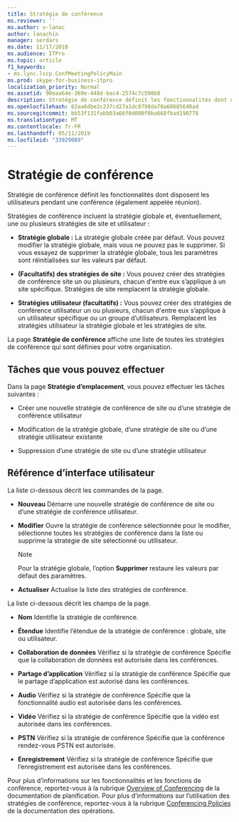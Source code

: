 ```yaml
---
title: Stratégie de conférence
ms.reviewer: ''
ms.author: v-lanac
author: lanachin
manager: serdars
ms.date: 11/17/2018
ms.audience: ITPro
ms.topic: article
f1_keywords:
- ms.lync.lscp.ConfMeetingPolicyMain
ms.prod: skype-for-business-itpro
localization_priority: Normal
ms.assetid: 90eaa64e-369e-448d-bac4-2574c7c598b8
description: Stratégie de conférence définit les fonctionnalités dont disposent les utilisateurs pendant une conférence (également appelée réunion).
ms.openlocfilehash: 62aa6dbe2c237cd27a1dc8798da70a68685640ad
ms.sourcegitcommit: bb53f131fabb03a66f0d000f8ba668fbad190778
ms.translationtype: MT
ms.contentlocale: fr-FR
ms.lasthandoff: 05/11/2019
ms.locfileid: "33929089"
---
```

# <a name="conferencing-policy"></a>Stratégie de conférence

Stratégie de conférence définit les fonctionnalités dont disposent les utilisateurs pendant une conférence (également appelée réunion).

Stratégies de conférence incluent la stratégie globale et, éventuellement, une ou plusieurs stratégies de site et utilisateur :

- **Stratégie globale :** La stratégie globale créée par défaut. Vous pouvez modifier la stratégie globale, mais vous ne pouvez pas le supprimer. Si vous essayez de supprimer la stratégie globale, tous les paramètres sont réinitialisées sur les valeurs par défaut.

- **(Facultatifs) des stratégies de site :** Vous pouvez créer des stratégies de conférence site un ou plusieurs, chacun d'entre eux s’applique à un site spécifique. Stratégies de site remplacent la stratégie globale.

- **Stratégies utilisateur (facultatifs) :** Vous pouvez créer des stratégies de conférence utilisateur un ou plusieurs, chacun d'entre eux s’applique à un utilisateur spécifique ou un groupe d’utilisateurs. Remplacent les stratégies utilisateur la stratégie globale et les stratégies de site.

La page **Stratégie de conférence** affiche une liste de toutes les stratégies de conférence qui sont définies pour votre organisation.

## <a name="tasks-you-can-perform"></a>Tâches que vous pouvez effectuer

Dans la page **Stratégie d’emplacement**, vous pouvez effectuer les tâches suivantes :

- Créer une nouvelle stratégie de conférence de site ou d’une stratégie de conférence utilisateur

- Modification de la stratégie globale, d’une stratégie de site ou d’une stratégie utilisateur existante

- Suppression d’une stratégie de site ou d’une stratégie utilisateur

## <a name="ui-reference"></a>Référence d’interface utilisateur

La liste ci-dessous décrit les commandes de la page.

- **Nouveau** Démarre une nouvelle stratégie de conférence de site ou d’une stratégie de conférence utilisateur.

- **Modifier** Ouvre la stratégie de conférence sélectionnée pour le modifier, sélectionne toutes les stratégies de conférence dans la liste ou supprime la stratégie de site sélectionné ou utilisateur.

    > [!NOTE]
    > Pour la stratégie globale, l’option **Supprimer** restaure les valeurs par défaut des paramètres.

- **Actualiser** Actualise la liste des stratégies de conférence.

La liste ci-dessous décrit les champs de la page.

- **Nom** Identifie la stratégie de conférence.

- **Étendue** Identifie l’étendue de la stratégie de conférence : globale, site ou utilisateur.

- **Collaboration de données** Vérifiez si la stratégie de conférence Spécifie que la collaboration de données est autorisée dans les conférences.

- **Partage d’application** Vérifiez si la stratégie de conférence Spécifie que le partage d’application est autorisé dans les conférences.

- **Audio** Vérifiez si la stratégie de conférence Spécifie que la fonctionnalité audio est autorisée dans les conférences.

- **Vidéo** Vérifiez si la stratégie de conférence Spécifie que la vidéo est autorisée dans les conférences.

- **PSTN** Vérifiez si la stratégie de conférence Spécifie que la conférence rendez-vous PSTN est autorisée.

- **Enregistrement** Vérifiez si la stratégie de conférence Spécifie que l’enregistrement est autorisée dans les conférences.

Pour plus d’informations sur les fonctionnalités et les fonctions de conférence, reportez-vous à la rubrique [Overview of Conferencing](https://technet.microsoft.com/library/5bb90e69-3d4f-4d59-a1ee-2550de84439f.aspx) de la documentation de planification. Pour plus d’informations sur l’utilisation des stratégies de conférence, reportez-vous à la rubrique [Conferencing Policies](https://technet.microsoft.com/library/8f92eb7c-ee66-4df6-a726-4bff93b122cb.aspx) de la documentation des opérations.


